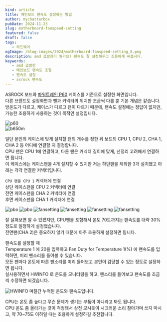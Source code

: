 ```yaml
---
kind: article
title: 메인보드 팬속도 설정하는 방법
author: mychatterbox
pubDate: 2024-11-23
slug: motherboard-fanspeed-setting
featured: false
draft: false
tags:
   - 하드웨어
ogImage: /blog-images/2024/motherboard-fanspeed-setting_8.png
description: amd 급발진이 뭔가요? 팬속도 잘 설정해두고 조용하게 써봅시다.
keywords:
   - amd 급발진
   - 메인보드 팬속도 조절
   - 팬속도 설정
   - asrock 팬속도
---
```


ASROCK 보드와 [파워트레인 P60](https://chatter.kr/mcube-vs-p60) 케이스를 기준으로 설정한 화면입니다.  
다른 브랜드도 설정화면과 팬과 커넥터의 위치만 조금씩 다를 뿐 기본 개념은 같습니다.  
방온도가 다르고, 케이스가 다르고 팬이 다르기 때문에, 팬속도 설정에는 정답이 없지만, 가능한 조용하게 사용하는 것이 목적인 설정입니다. 

![p60](../../assets/blog-images/2024/motherboard-fanspeed-setting_9.png)  
![b650m](../../assets/blog-images/2024/motherboard-fanspeed-setting_8.png)  

일단 본인의 케이스에 맞게 설치할 팬의 개수를 정한 뒤 보드의 CPU 1, CPU 2, CHA 1, CHA 2 등 어디에 연결할 지 결정합니다.  
CPU 팬은 CPU 1에 연결하고, 다른 팬은 커넥터 길이에 맞게, 선정리 고려해서 연결하면 됩니다.  
이 케이스에는 케이스팬을 4개 설치할 수 있지만 저는 하단팬을 제외한 3개 설치했고 아래는 각각 연결한 커넥터입니다.


`CPU 팬을 CPU 1` 커넥터에 연결  
상단 케이스팬을 CPU 2 커넥터에 연결  
전면 케이스팬을 CHA 2 커넥터에 연결  
후면 케이스팬을 CHA 1 커넥터에 연결  

![pbo](../../assets/blog-images/2024/motherboard-fanspeed-setting_1.png)
![pbo](../../assets/blog-images/2024/motherboard-fanspeed-setting_2.png)
![fansetting](../../assets/blog-images/2024/motherboard-fanspeed-setting_3.png)
![fansetting](../../assets/blog-images/2024/motherboard-fanspeed-setting_4.png)
![fansetting](../../assets/blog-images/2024/motherboard-fanspeed-setting_5.png)
![fansetting](../../assets/blog-images/2024/motherboard-fanspeed-setting_6.png)  

잘 살펴보면 알 수 있겠지만, CPU팬을 포함해서 온도 70도까지는 팬속도를 대략 30% 정도로 일정하게 설정했습니다.  
전면팬(CHA 2)은 중요하지 않기 때문에 아주 조용하게 설정하면 됩니다.  

팬속도를 설정할 때  
Temperature 1 에 20을 입력하고 Fan Duty for Temperature 1(%) 에 팬속도를 입력하면, 미리 팬소리를 들어볼 수 있습니다.  
모든 팬마다 온도에 따른 팬소리를 미리 들어보고 본인이 감당할 수 있는 정도로 설정하면 됩니다.  
실사용하면서 HWINFO 로 온도를 모니터링을 하고, 팬소리를 들어보고 팬속도를 조금씩 수정하면 되겠습니다.  

![HWINFO](../../assets/blog-images/2024/motherboard-fanspeed-setting_7.png)
며칠간 누적된 온도와 팬속도입니다. 

CPU는 온도 좀 높다고 무슨 문제가 생기는 부품이 아니라고 봐도 됩니다.  
CPU 온도 좀 올라가는 것이 걱정돼서 상전 모시듯이 시끄러운 소리 참아가며 쓰지 마시고, 약 70~75도 이하일 때는 조용하게 설정하길 추천합니다.